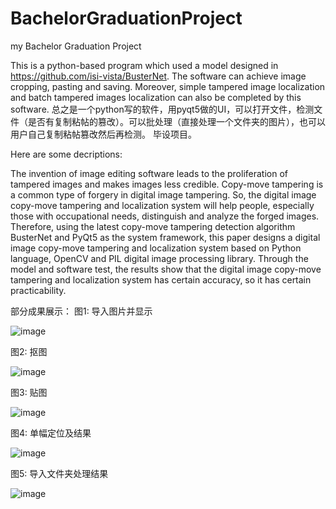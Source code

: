 # BachelorGraduationProject
my Bachelor Graduation Project

This is a python-based program which used a model designed in https://github.com/isi-vista/BusterNet.
The software can achieve image cropping, pasting and saving. 
Moreover, simple tampered image localization and batch tampered images localization can also be completed by this software.
总之是一个python写的软件，用pyqt5做的UI，可以打开文件，检测文件（是否有复制粘帖的篡改）。可以批处理（直接处理一个文件夹的图片），也可以用户自己复制粘帖篡改然后再检测。
毕设项目。



Here are some decriptions:

The invention of image editing software leads to the proliferation of tampered images and makes images less credible. 
Copy-move tampering is a common type of forgery in digital image tampering. 
So, the digital image copy-move tampering and localization system will help people, especially those with occupational needs, distinguish and analyze the forged images. 
Therefore, using the latest copy-move tampering detection algorithm BusterNet and PyQt5 as the system framework, this paper designs a digital image copy-move tampering and localization system based on Python language, OpenCV and PIL digital image processing library. 
Through the model and software test, the results show that the digital image copy-move tampering and localization system has certain accuracy, so it has certain practicability.

部分成果展示：
图1: 导入图片并显示

![image](https://user-images.githubusercontent.com/31587409/133111039-73b6717c-69a1-49df-9ca4-27488e81eefc.png)

图2: 抠图

![image](https://user-images.githubusercontent.com/31587409/133111130-bbef11db-1f0a-454d-b024-ed0ac36ddc18.png)

图3: 贴图

![image](https://user-images.githubusercontent.com/31587409/133111224-d99da81f-1c40-4fda-9c0e-18185709daf5.png)

图4: 单幅定位及结果

![image](https://user-images.githubusercontent.com/31587409/133111290-932becda-e15a-42b6-b4e1-67b6b38f8d83.png)

图5: 导入文件夹处理结果

![image](https://user-images.githubusercontent.com/31587409/133111355-1610398f-2697-47cb-bbff-c1f7471b11b2.png)




